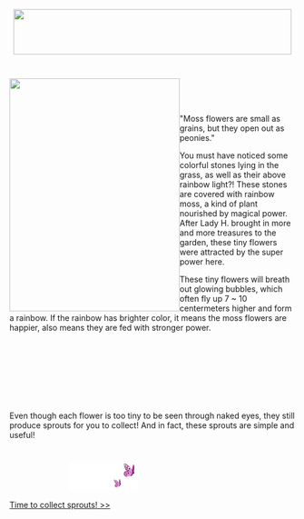 <p align="center">
<img src="https://github.com/lady-h-world/My_Garden/blob/main/images/Rainbow_Moss_images/rainbow_moss_title.png" width="490" height="80" />
</p>

#

<p>
<img align="left" src="https://github.com/lady-h-world/My_Garden/blob/main/images/Rainbow_Moss_images/rainbow_moss.png" width="300" height="410" />
<p>&nbsp;</p>
<p>&nbsp;</p>

"Moss flowers are small as grains, but they open out as peonies."

You must have noticed some colorful stones lying in the grass, as well as their above rainbow light?! These stones are covered with rainbow moss, a kind of plant nourished by magical power. After Lady H. brought in more and more treasures to the garden, these tiny flowers were attracted by the super power here.

These tiny flowers will breath out glowing bubbles, which often fly up 7 ~ 10 centermeters higher and form a rainbow. If the rainbow has brighter color, it means the moss flowers are happier, also means they are fed with stronger power. 

</p>
<p>&nbsp;</p>
<p>&nbsp;</p>
<p>&nbsp;</p>
<p>&nbsp;</p>


Even though each flower is too tiny to be seen through naked eyes, they still produce sprouts for you to collect! And in fact, these sprouts are simple and useful!

#
<p align="left">
  &nbsp;&nbsp;&nbsp;&nbsp;&nbsp;&nbsp;&nbsp;&nbsp;&nbsp;&nbsp;&nbsp;&nbsp;&nbsp;&nbsp;&nbsp;&nbsp;&nbsp;&nbsp;&nbsp;&nbsp;&nbsp;&nbsp;&nbsp;&nbsp;&nbsp;&nbsp;
<img src="https://github.com/lady-h-world/My_Garden/blob/main/images/follow_us.png" width="120" height="50" />
</p>

[Time to collect sprouts! >>][1]

[1]:https://github.com/lady-h-world/My_Garden/blob/main/reading_pages/Rainbow_Moss/virtual_env/virtual_env1.md
